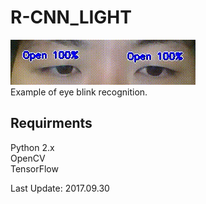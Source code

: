 <h1>R-CNN_LIGHT</h1>

<p>
<img src="readme/sample.gif"></br>
Example of eye blink recognition.
</p>

<h2>Requirments</h2>
<p>
Python 2.x</br>
OpenCV</br>
TensorFlow</br>
</p>

<p>
Last Update: 2017.09.30
</p>
